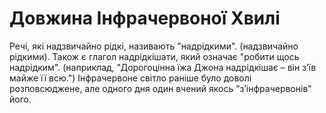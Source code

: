 # Довжина Інфрачервоної Хвилі

Речі, які надзвичайно рідкі, називають "надрідкими". (надзвичайно рідкими).
Також є глагол надрідкішати, який означає "робити щось надрідким". (наприклад,
"Дорогоцінна їжа Джона надрідкішає – він з’їв майже її всю.") Інфрачервоне
світло раніше було доволі розповсюджене, але одного дня один вчений якось
"з’інфрачервонів" його.
